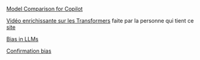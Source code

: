 [Model Comparison for Copilot](https://docs.github.com/en/copilot/using-github-copilot/ai-models/choosing-the-right-ai-model-for-your-task)

[Vidéo enrichissante sur les Transformers](https://www.youtube.com/watch?v=wjZofJX0v4M&ab_channel=3Blue1Brown) faite par la personne qui tient ce [site](https://www.3blue1brown.com/lessons/gpt#multilayer-perceptronfeed-forward-layer)

[Bias in LLMs](https://arxiv.org/html/2411.10915v1#S2)

[Confirmation bias](https://mediate.com/ai-and-confirmation-bias/)

